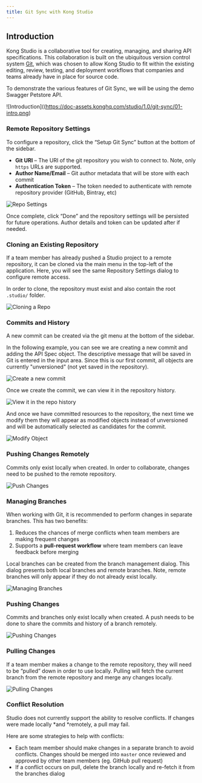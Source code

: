 ```yaml
---
title: Git Sync with Kong Studio
---
```



## Introduction

Kong Studio is a collaborative tool for creating, managing, and sharing API specifications. This collaboration is built on the ubiquitous version control system [Git](https://git-scm.com/), which was chosen to allow Kong Studio to fit within the existing editing, review, testing, and deployment workflows that companies and teams already have in place for source code.

To demonstrate the various features of Git Sync, we will be using the demo Swagger Petstore API.


![Introduction]((https://doc-assets.konghq.com/studio/1.0/git-sync/01-intro.png)


### Remote Repository Settings

To configure a repository, click the “Setup Git Sync” button at the bottom of the sidebar.  

* **Git URI** – The URI of the git repository you wish to connect to. Note, only `https` URLs are supported.
* **Author Name/Email** – Git author metadata that will be store with each commit
* **Authentication Token** – The token needed to authenticate with remote repository provider (GitHub, Bintray, etc)

![Repo Settings](https://doc-assets.konghq.com/studio/1.0/git-sync/02-repo-settings.png)

Once complete, click “Done” and the repository settings will be persisted for future operations. Author details and token can be updated after if needed.

### Cloning an Existing Repository

If a team member has already pushed a Studio project to a remote repository, it can be cloned via the main menu in the top-left of the application. Here, you will see the same Repository Settings dialog to configure remote access.

In order to clone, the repository must exist and also contain the root  `.studio/` folder. 

![Cloning a Repo](https://doc-assets.konghq.com/studio/1.0/git-sync/03-clone-repo.png)


### Commits and History

A new commit can be created via the git menu at the bottom of the sidebar. 

In the following example, you can see we are creating a new commit and adding the API Spec object. The descriptive message that will be saved in Git is entered in the input area. Since this is our first commit, all objects are currently "unversioned" (not yet saved in the repository).

![Create a new commit](https://doc-assets.konghq.com/studio/1.0/git-sync/04-comits-and-history.png)

Once we create the commit, we can view it in the repository history.

![View it in the repo history](https://doc-assets.konghq.com/studio/1.0/git-sync/05-commits-history.png)

And once we have committed resources to the repository, the next time we modify them they will appear as modified objects instead of unversioned and will be automatically selected as candidates for the commit.

![Modify Object](https://doc-assets.konghq.com/studio/1.0/git-sync/06-commits-history.png)

### Pushing Changes Remotely

Commits only exist locally when created. In order to collaborate, changes need to be pushed to the remote repository.

![Push Changes](https://doc-assets.konghq.com/studio/1.0/git-sync/07-pushing-changes-remotely.png)


### Managing Branches

When working with Git, it is recommended to perform changes in separate branches. This has two benefits:


1. Reduces the chances of merge conflicts when team members are making frequent changes
2. Supports a **pull-request workflow** where team members can leave feedback before merging

Local branches can be created from the branch management dialog. This dialog presents both local branches and remote branches. Note, remote branches will only appear if they do not already exist locally.

![Managing Branches](https://doc-assets.konghq.com/studio/1.0/git-sync/08-managing-branches.png)


### Pushing Changes

Commits and branches only exist locally when created. A push needs to be done to share the commits and history of a branch remotely.

![Pushing Changes](https://doc-assets.konghq.com/studio/1.0/git-sync/09-pushing-changes.png)

### Pulling Changes

If a team member makes a change to the remote repository, they will need to be “pulled” down in order to use locally. Pulling will fetch the current branch from the remote repository and merge any changes locally.


![Pulling Changes](https://doc-assets.konghq.com/studio/1.0/git-sync/10-pulling-changes.png)


### Conflict Resolution

Studio does not currently support the ability to resolve conflicts. If changes were made locally *and *remotely, a pull may fail.

Here are some strategies to help with conflicts:

* Each team member should make changes in a separate branch to avoid conflicts. Changes should be merged into `master` once reviewed and approved by other team members (eg. GitHub pull request)
* If a conflict occurs on pull, delete the branch locally and re-fetch it from the branches dialog 
